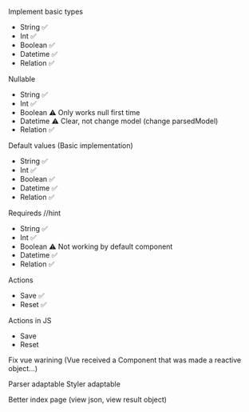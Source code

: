 Implement basic types

- String ✅
- Int ✅
- Boolean ✅
- Datetime ✅
- Relation ✅

Nullable

- String ✅
- Int ✅
- Boolean ⚠️ Only works null first time
- Datetime ⚠️ Clear, not change model (change parsedModel)
- Relation ✅

Default values (Basic implementation)

- String ✅
- Int ✅
- Boolean ✅
- Datetime ✅
- Relation ✅

Requireds //hint

- String ✅
- Int ✅
- Boolean ⚠️ Not working by default component
- Datetime ✅
- Relation ✅

Actions

- Save ✅
- Reset ✅

Actions in JS

- Save
- Reset

Fix vue warining
(Vue received a Component that was made a reactive object...)

Parser adaptable
Styler adaptable

Better index page (view json, view result object)
